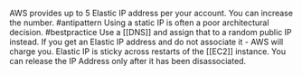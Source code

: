 AWS provides up to 5 Elastic IP address per your account. You can increase the number.
#antipattern Using a static IP is often a poor architectural decision.
#bestpractice Use a [[DNS]] and assign that to a random public IP instead.
If you get an Elastic IP address and do not associate it - AWS will charge you.
Elastic IP is sticky across restarts of the [[EC2]] instance. You can release the IP Address only after it has been disassociated.
